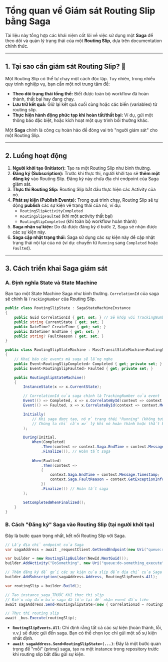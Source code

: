 # Tổng quan về Giám sát Routing Slip bằng Saga

Tài liệu này tổng hợp các khái niệm cốt lõi về việc sử dụng một **Saga** để theo dõi và quản lý trạng thái của một **Routing Slip**, dựa trên documentation chính thức.

---

## 1. Tại sao cần giám sát Routing Slip? 📡

Một Routing Slip có thể tự chạy một cách độc lập. Tuy nhiên, trong nhiều quy trình nghiệp vụ, bạn cần một nơi trung tâm để:
* **Theo dõi trạng thái tổng thể:** Biết được toàn bộ workflow đã hoàn thành, thất bại hay đang chạy.
* **Lưu trữ kết quả:** Giữ lại kết quả cuối cùng hoặc các biến (variables) từ routing slip.
* **Thực hiện hành động phức tạp khi hoàn tất/thất bại:** Ví dụ, gửi một thông báo đặc biệt, hoặc kích hoạt một quy trình bồi thường khác.

Một **Saga** chính là công cụ hoàn hảo để đóng vai trò "người giám sát" cho một Routing Slip.

---

## 2. Luồng hoạt động



1.  **Người khởi tạo (Initiator):** Tạo ra một Routing Slip như bình thường.
2.  **Đăng ký (Subscription):** Trước khi thực thi, người khởi tạo sẽ **thêm một đăng ký** vào Routing Slip. Đăng ký này chứa địa chỉ endpoint của Saga giám sát.
3.  **Thực thi Routing Slip:** Routing Slip bắt đầu thực hiện các Activity của nó.
4.  **Phát sự kiện (Publish Events):** Trong quá trình chạy, Routing Slip sẽ tự động **publish** các sự kiện về trạng thái của nó, ví dụ:
    * `RoutingSlipActivityCompleted`
    * `RoutingSlipFaulted` (khi một activity thất bại)
    * `RoutingSlipCompleted` (khi toàn bộ workflow hoàn thành)
5.  **Saga nhận sự kiện:** Do đã được đăng ký ở bước 2, Saga sẽ nhận được các sự kiện này.
6.  **Saga cập nhật trạng thái:** Saga sử dụng các sự kiện này để cập nhật trạng thái nội tại của nó (ví dụ: chuyển từ `Running` sang `Completed` hoặc `Faulted`).

---

## 3. Cách triển khai Saga giám sát

### A. Định nghĩa State và State Machine
Bạn tạo một State Machine Saga như bình thường. `CorrelationId` của saga sẽ chính là `TrackingNumber` của Routing Slip.

```csharp
public class RoutingSlipState : SagaStateMachineInstance
{
    public Guid CorrelationId { get; set; } // Sẽ khớp với TrackingNumber
    public string CurrentState { get; set; }
    public DateTime? CreateTime { get; set; }
    public DateTime? EndTime { get; set; }
    public string? FaultReason { get; set; }
}

public class RoutingSlipStateMachine : MassTransitStateMachine<RoutingSlipState>
{
    // Khai báo các events mà saga sẽ lắng nghe
    public Event<RoutingSlipCompleted> Completed { get; private set; }
    public Event<RoutingSlipFaulted> Faulted { get; private set; }

    public RoutingSlipStateMachine()
    {
        InstanceState(x => x.CurrentState);

        // CorrelationId của saga chính là TrackingNumber của event
        Event(() => Completed, x => x.CorrelateById(context => context.Message.TrackingNumber));
        Event(() => Faulted, x => x.CorrelateById(context => context.Message.TrackingNumber));

        Initially(
            // Khi saga được tạo, nó ở trạng thái "Running" (không tường minh)
            // Chúng ta chỉ cần xử lý khi nó hoàn thành hoặc thất bại
        );

        During(Initial,
            When(Completed)
                .Then(context => context.Saga.EndTime = context.Message.Timestamp)
                .Finalize()), // Hoàn tất saga
            
            When(Faulted)
                .Then(context => 
                {
                    context.Saga.EndTime = context.Message.Timestamp;
                    context.Saga.FaultReason = context.GetExceptionInfo();
                })
                .Finalize()) // Hoàn tất saga
        );

        SetCompletedWhenFinalized();
    }
}
```

### B. Cách "Đăng ký" Saga vào Routing Slip (tại người khởi tạo)

Đây là bước quan trọng nhất, kết nối Routing Slip với Saga.

```csharp
// Lấy địa chỉ endpoint của Saga
var sagaAddress = await _requestClient.GetSendEndpoint(new Uri("queue:routing-slip-state"));

var builder = new RoutingSlipBuilder(NewId.NextGuid());
builder.AddActivity("DoSomething", new Uri("queue:do-something_execute"));

// Thêm đăng ký để gửi các sự kiện của slip đến địa chỉ của Saga
builder.AddSubscription(sagaAddress.Address, RoutingSlipEvents.All);

var routingSlip = builder.Build();

// Tạo instance saga TRƯỚC KHI thực thi slip
// Điều này đảm bảo saga đã tồn tại để nhận event đầu tiên
await sagaAddress.Send<RoutingSlipState>(new { CorrelationId = routingSlip.TrackingNumber });

// Thực thi routing slip
await _bus.Execute(routingSlip);
```
* **`RoutingSlipEvents.All`**: Chỉ định rằng tất cả các sự kiện (hoàn thành, lỗi, v.v.) sẽ được gửi đến saga. Bạn có thể chọn lọc chỉ gửi một số sự kiện nhất định.
* **`await sagaAddress.Send<RoutingSlipState>(...)`**: Đây là một bước quan trọng để "mồi" (prime) saga, tạo ra một instance trong repository trước khi routing slip bắt đầu gửi sự kiện.